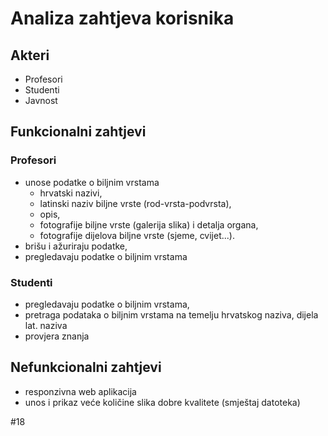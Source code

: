 ﻿# Analiza zahtjeva korisnika

## Akteri

* Profesori
* Studenti
* Javnost

## Funkcionalni zahtjevi

### Profesori

* unose podatke o biljnim vrstama
    * hrvatski nazivi,
    *    latinski naziv biljne vrste (rod-vrsta-podvrsta),
    *    opis,
    *    fotografije biljne vrste (galerija slika) i detalja organa,
    *    fotografije dijelova biljne vrste (sjeme, cvijet...).
* brišu i ažuriraju podatke,
* pregledavaju podatke o biljnim vrstama

### Studenti

* pregledavaju podatke o biljnim vrstama,
* pretraga podataka o biljnim vrstama na temelju hrvatskog naziva, dijela lat. naziva
* provjera znanja 


## Nefunkcionalni zahtjevi

* responzivna web aplikacija
* unos i prikaz veće količine slika dobre kvalitete (smještaj datoteka)


#18

